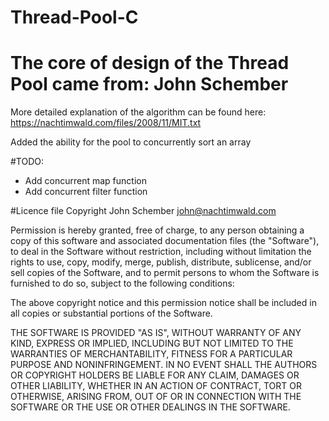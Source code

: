 # Thread-Pool-C

# The core of design of the Thread Pool came from: John Schember
More detailed explanation of the algorithm can be found here: https://nachtimwald.com/files/2008/11/MIT.txt

Added the ability for the pool to concurrently sort an array

#TODO:
  - Add concurrent map function
  - Add concurrent filter function

#Licence file
Copyright John Schember <john@nachtimwald.com>

Permission is hereby granted, free of charge, to any person obtaining a copy of
this software and associated documentation files (the "Software"), to deal in
the Software without restriction, including without limitation the rights to
use, copy, modify, merge, publish, distribute, sublicense, and/or sell copies
of the Software, and to permit persons to whom the Software is furnished to do
so, subject to the following conditions:

The above copyright notice and this permission notice shall be included in all
copies or substantial portions of the Software.

THE SOFTWARE IS PROVIDED "AS IS", WITHOUT WARRANTY OF ANY KIND, EXPRESS OR
IMPLIED, INCLUDING BUT NOT LIMITED TO THE WARRANTIES OF MERCHANTABILITY,
FITNESS FOR A PARTICULAR PURPOSE AND NONINFRINGEMENT. IN NO EVENT SHALL THE
AUTHORS OR COPYRIGHT HOLDERS BE LIABLE FOR ANY CLAIM, DAMAGES OR OTHER
LIABILITY, WHETHER IN AN ACTION OF CONTRACT, TORT OR OTHERWISE, ARISING FROM,
OUT OF OR IN CONNECTION WITH THE SOFTWARE OR THE USE OR OTHER DEALINGS IN THE
SOFTWARE.
